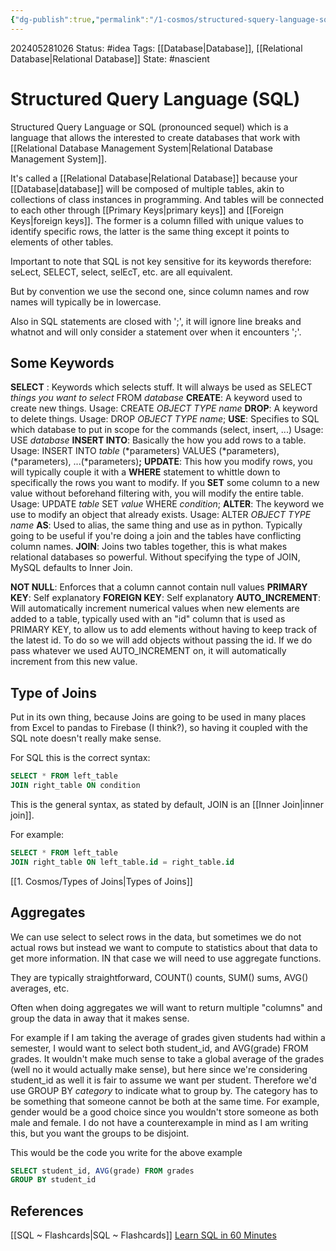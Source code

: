 ```yaml
---
{"dg-publish":true,"permalink":"/1-cosmos/structured-squery-language-sql/"}
---
```


202405281026
Status: #idea
Tags: [[Database\|Database]], [[Relational Database\|Relational Database]]
State: #nascient
# Structured Query Language (SQL)
Structured Query Language or SQL (pronounced sequel) which is a language that allows the interested to create databases that work with [[Relational Database Management System\|Relational Database Management System]].

It's called a [[Relational Database\|Relational Database]] because your [[Database\|database]] will be composed of multiple tables, akin to collections of class instances in programming. And tables will be connected to each other through [[Primary Keys\|primary keys]] and [[Foreign Keys\|foreign keys]]. The former is a column filled with unique values to identify specific rows, the latter is the same thing except it points to elements of other tables.

Important to note that SQL is not key sensitive for its keywords therefore:
seLect, SELECT, select, selEcT, etc. are all equivalent. 

But by convention we use the second one, since column names and row names will typically be in lowercase.

Also in SQL statements are closed with ';', it will ignore line breaks and whatnot and will only consider a statement over when it encounters ';'.
## Some Keywords
**SELECT** : Keywords which selects stuff. It will always be used as SELECT *things you want to select* FROM *database*
**CREATE**:  A keyword used to create new things. Usage: CREATE *OBJECT TYPE name*
**DROP**: A keyword to delete things. Usage: DROP *OBJECT TYPE name*;
**USE**: Specifies to SQL which database to put in scope for the commands (select, insert, ...) Usage: USE *database*
**INSERT INTO**: Basically the how you add rows to a table. Usage: INSERT INTO *table* (*parameters) VALUES (*parameters), (*parameters), ...(*parameters)**;**
**UPDATE**: This how you modify rows, you will typically couple it with a **WHERE** statement to whittle down to specifically the rows you want to modify. If you **SET** some column to a new value without beforehand filtering with, you will modify the entire table. Usage: UPDATE *table* SET *value* WHERE *condition*;
**ALTER**: The keyword we use to modify an object that already exists. Usage: ALTER *OBJECT TYPE name*
**AS**: Used to alias, the same thing and use as in python. Typically going to be useful if you're doing  a join and the tables have conflicting column names.
**JOIN**: Joins two tables together, this is what makes relational databases so powerful. Without specifying the type of JOIN, MySQL defaults to Inner Join.

**NOT NULL**: Enforces that a column cannot contain null values
**PRIMARY KEY**: Self explanatory
**FOREIGN KEY**: Self explanatory
**AUTO_INCREMENT**: Will automatically increment numerical values when new elements are added to a table, typically used with an "id" column that is used as PRIMARY KEY, to allow us to add elements without having to keep track of the latest id. To do so we will add objects without passing the id. If we do pass whatever we used AUTO_INCREMENT on, it will automatically increment from this new value.

## Type of Joins
Put in its own thing, because Joins are going to be used in many places from Excel to pandas to Firebase (I think?), so having it coupled with the SQL note doesn't really make sense.

For SQL this is the correct syntax:
```SQL
SELECT * FROM left_table
JOIN right_table ON condition
```

This is the general syntax, as stated by default, JOIN is an [[Inner Join\|inner join]].

For example:
```SQL
SELECT * FROM left_table
JOIN right_table ON left_table.id = right_table.id
```
[[1. Cosmos/Types of Joins\|Types of Joins]]

## Aggregates
We can use select to select rows in the data, but sometimes we do not actual rows but instead we want to compute to statistics about that data to get more information. IN that case we will need to use aggregate functions.

They are typically straightforward, COUNT() counts, SUM() sums, AVG() averages, etc.

Often when doing aggregates we will want to return multiple "columns" and group the data in away that it makes sense. 

For example if I am taking the average of grades given students had within a semester, I would want to select both student_id, and AVG(grade) FROM grades.
It wouldn't make much sense to take a global average of the grades (well no it would actually make sense), but here since we're considering student_id as well it is fair to assume we want per student. Therefore we'd use GROUP BY *category* to indicate what to group by. The category has to be something that someone cannot be both at the same time. For example, gender would be a good choice since you wouldn't store someone as both male and female. I do not have a counterexample in mind as I am writing this, but you want the groups to be disjoint.

This would be the code you write for the above example
```SQL
SELECT student_id, AVG(grade) FROM grades
GROUP BY student_id
```


## References
[[SQL ~ Flashcards\|SQL ~ Flashcards]]
[Learn SQL in 60 Minutes](https://www.youtube.com/watch?v=p3qvj9hO_Bo)